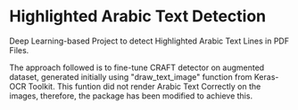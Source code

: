 # Highlighted Arabic Text Detection
Deep Learning-based Project to detect Highlighted Arabic Text Lines in PDF Files.

The approach followed is to fine-tune CRAFT detector on augmented dataset, generated initially using "draw_text_image" function from Keras-OCR Toolkit. This funtion did not render Arabic Text Correctly on the images, therefore, the package has been modified to achieve this.
